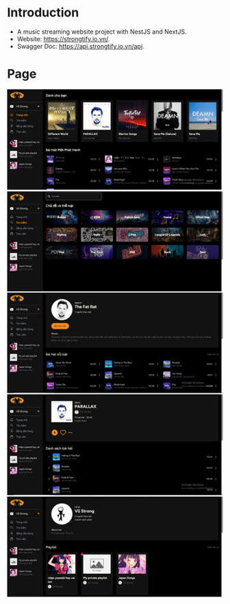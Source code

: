 # Introduction
- A music streaming website project with NestJS and NextJS.
- Website: https://strongtify.io.vn/.
- Swagger Doc: https://api.strongtify.io.vn/api.

# Page

  <img src="https://github.com/VuManh1/Strongtify/blob/main/strongtify_client/public/img/screen_shots/home-page.png" alt="Alt text" title="Optional title">
  <img src="https://github.com/VuManh1/Strongtify/blob/main/strongtify_client/public/img/screen_shots/search-page.png" alt="Alt text" title="Optional title">
  <img src="https://github.com/VuManh1/Strongtify/blob/main/strongtify_client/public/img/screen_shots/artist-page.png" alt="Alt text" title="Optional title">
  <img src="https://github.com/VuManh1/Strongtify/blob/main/strongtify_client/public/img/screen_shots/album-page.png" alt="Alt text" title="Optional title">
  <img src="https://github.com/VuManh1/Strongtify/blob/main/strongtify_client/public/img/screen_shots/profile-page.png" alt="Alt text" title="Optional title">

